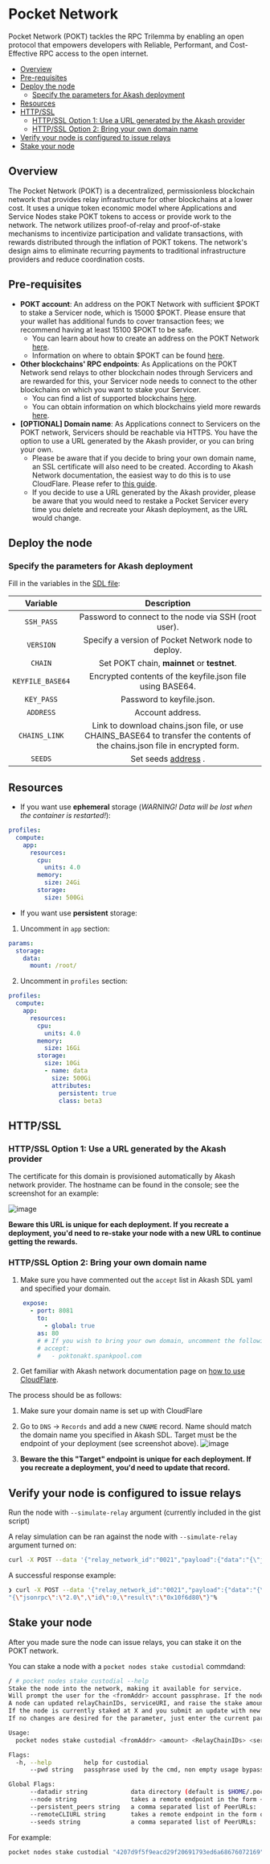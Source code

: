 # Pocket Network <!-- omit in toc -->

Pocket Network (POKT) tackles the RPC Trilemma by enabling an open protocol that empowers developers with Reliable, Performant, and Cost-Effective RPC access to the open internet.

- [Overview](#overview)
- [Pre-requisites](#pre-requisites)
- [Deploy the node](#deploy-the-node)
  - [Specify the parameters for Akash deployment](#specify-the-parameters-for-akash-deployment)
- [Resources](#resources)
- [HTTP/SSL](#httpssl)
  - [HTTP/SSL Option 1: Use a URL generated by the Akash provider](#httpssl-option-1-use-a-url-generated-by-the-akash-provider)
  - [HTTP/SSL Option 2: Bring your own domain name](#httpssl-option-2-bring-your-own-domain-name)
- [Verify your node is configured to issue relays](#verify-your-node-is-configured-to-issue-relays)
- [Stake your node](#stake-your-node)

<!-- TODO(@Olshansk, @kdas): Move over the notes related to testing & TLS from https://www.notion.so/pocketnetwork/Akash-Pocket-Network-9e63cc6c1275448f914c14ed31886d9e?pvs=4 -->


## Overview

The Pocket Network (POKT) is a decentralized, permissionless blockchain network that provides relay infrastructure for other blockchains at a lower cost. It uses a unique token economic model where Applications and Service Nodes stake POKT tokens to access or provide work to the network. The network utilizes proof-of-relay and proof-of-stake mechanisms to incentivize participation and validate transactions, with rewards distributed through the inflation of POKT tokens. The network's design aims to eliminate recurring payments to traditional infrastructure providers and reduce coordination costs.

## Pre-requisites

- **POKT account**: An address on the POKT Network with sufficient $POKT to stake a Servicer node, which is 15000 $POKT. Please ensure that your wallet has additional funds to cover transaction fees; we recommend having at least 15100 $POKT to be safe.
  - You can learn about how to create an address on the POKT Network [here](https://docs.pokt.network/pokt/wallets/).
  - Information on where to obtain $POKT can be found [here](https://docs.pokt.network/pokt/buy/).
- **Other blockchains' RPC endpoints**: As Applications on the POKT Network send relays to other blockchain nodes through Servicers and are rewarded for this, your Servicer node needs to connect to the other blockchains on which you want to stake your Servicer.
  - You can find a list of supported blockchains [here](https://docs.pokt.network/supported-blockchains/).
  - You can obtain information on which blockchains yield more rewards [here](https://www.poktscan.com/).
- **[OPTIONAL] Domain name**: As Applications connect to Servicers on the POKT network, Servicers should be reachable via HTTPS. You have the option to use a URL generated by the Akash provider, or you can bring your own.
  - Please be aware that if you decide to bring your own domain name, an SSL certificate will also need to be created. According to Akash Network documentation, the easiest way to do this is to use CloudFlare. Please refer to [this guide](https://akash.network/docs/guides/deployments/tls-termination-of-akash-deployment).
  - If you decide to use a URL generated by the Akash provider, please be aware that you would need to restake a Pocket Servicer every time you delete and recreate your Akash deployment, as the URL would change.

## Deploy the node

### Specify the parameters for Akash deployment

Fill in the variables in the [SDL file](deploy.yml):

|     Variable     |                                                         Description                                                         |
| :--------------: | :-------------------------------------------------------------------------------------------------------------------------: |
|    `SSH_PASS`    |                                    Password to connect to the node via SSH (root user).                                     |
|    `VERSION`     |                                              Specify a version of Pocket Network node to deploy.                                               |
|     `CHAIN`      |                                         Set POKT chain, **mainnet** or **testnet**.                                         |
| `KEYFILE_BASE64` |                                  Encrypted contents of the keyfile.json file using BASE64.                                  |
|    `KEY_PASS`    |                                                  Password to keyfile.json.                                                  |
|    `ADDRESS`     |                                                      Account address.                                                       |
|  `CHAINS_LINK`   | Link to download chains.json file, or use CHAINS_BASE64 to transfer the contents of the chains.json file in encrypted form. |
|     `SEEDS`      |                                Set seeds [address](https://docs.pokt.network/node/seeds/) .                                 |

## Resources

- If you want use **ephemeral** storage (_WARNING! Data will be lost when the container is restarted!_):

```yaml
profiles:
  compute:
    app:
      resources:
        cpu:
          units: 4.0
        memory:
          size: 24Gi
        storage:
          size: 500Gi
```

- If you want use **persistent** storage:

1. Uncomment in `app` section:

```yaml
params:
  storage:
    data:
      mount: /root/
```

2. Uncomment in `profiles` section:

```yaml
profiles:
  compute:
    app:
      resources:
        cpu:
          units: 4.0
        memory:
          size: 16Gi
        storage:
          size: 10Gi
          - name: data
            size: 500Gi
            attributes:
              persistent: true
              class: beta3
```

## HTTP/SSL

### HTTP/SSL Option 1: Use a URL generated by the Akash provider

The certificate for this domain is provisioned automatically by Akash network provider. The hostname can be found in the console; see the screenshot for an example:

![image](https://github.com/akash-network/awesome-akash/assets/4950477/144a8260-1382-41fc-b598-a45a55a258a4)


**Beware this URL is unique for each deployment. If you recreate a deployment, you'd need to re-stake your node with a new URL to continue getting the rewards.**

### HTTP/SSL Option 2: Bring your own domain name

1. Make sure you have commented out the `accept` list in Akash SDL yaml and specified your domain.

```yaml
    expose:
      - port: 8081
        to:
          - global: true
        as: 80
        # # If you wish to bring your own domain, uncomment the following line and replace the domain name with your own.
        # accept:
        #   - poktonakt.spankpool.com
```

2. Get familiar with Akash network documentation page on [how to use CloudFlare](https://akash.network/docs/guides/deployments/tls-termination-of-akash-deployment).

The process should be as follows:
   1. Make sure your domain name is set up with CloudFlare
   2. Go to `DNS` → `Records` and add a new `CNAME` record. Name should match the domain name you specified in Akash SDL. Target must be the endpoint of your deployment (see screenshot above).
    ![image](https://github.com/akash-network/awesome-akash/assets/4950477/7d0c3dc1-2ef9-4f0c-aa3f-b9719095b4b0)

   3. **Beware the this "Target" endpoint is unique for each deployment. If you recreate a deployment, you'd need to update that record.**

## Verify your node is configured to issue relays

Run the node with  `--simulate-relay` argument (currently included in the gist script)

A relay simulation can be ran against the node with `--simulate-relay` argument turned on:

```bash
curl -X POST --data '{"relay_network_id":"0021","payload":{"data":"{\"jsonrpc\":\"2.0\",\"method\":\"eth_blockNumber\",\"params\":[],\"id\":0}","method":"POST","path":"","headers":{}}}'  ${SERVICE_URL}/v1/client/sim
```

A successful response example:

```bash
❯ curl -X POST --data '{"relay_network_id":"0021","payload":{"data":"{\"jsonrpc\":\"2.0\",\"method\":\"eth_blockNumber\",\"params\":[],\"id\":0}","method":"POST","path":"","headers":{}}}' http://1g8r43a9659shclf8ev8c770lc.ingress.europlots.com/v1/client/sim
"{\"jsonrpc\":\"2.0\",\"id\":0,\"result\":\"0x10f6d80\"}"%
```

## Stake your node

After you made sure the node can issue relays, you can stake it on the POKT network.

You can stake a node with a `pocket nodes stake custodial` commdand:

```bash
/ # pocket nodes stake custodial --help
Stake the node into the network, making it available for service.
Will prompt the user for the <fromAddr> account passphrase. If the node is already staked, this transaction acts as an *update* transaction.
A node can updated relayChainIDs, serviceURI, and raise the stake amount with this transaction.
If the node is currently staked at X and you submit an update with new stake Y. Only Y-X will be subtracted from an account
If no changes are desired for the parameter, just enter the current param value just as before

Usage:
  pocket nodes stake custodial <fromAddr> <amount> <RelayChainIDs> <serviceURI> <networkID> <fee> <isBefore8.0> [flags]

Flags:
  -h, --help         help for custodial
      --pwd string   passphrase used by the cmd, non empty usage bypass interactive prompt

Global Flags:
      --datadir string            data directory (default is $HOME/.pocket/
      --node string               takes a remote endpoint in the form <protocol>://<host>:<port>
      --persistent_peers string   a comma separated list of PeerURLs: '<ID>@<IP>:<PORT>,<ID2>@<IP2>:<PORT>...<IDn>@<IPn>:<PORT>'
      --remoteCLIURL string       takes a remote endpoint in the form of <protocol>://<host> (uses RPC Port)
      --seeds string              a comma separated list of PeerURLs: '<ID>@<IP>:<PORT>,<ID2>@<IP2>:<PORT>...<IDn>@<IPn>:<PORT>'
```

For example:

```bash
pocket nodes stake custodial "4207d9f5f9eacd29f20691793ed6a68676072169" "15050000000" 0021 "http://1g8r43a9659shclf8ev8c770lc.ingress.europlots.com:443" mainnet 10000 false --remoteCLIURL=$POCKET_ENDPOINT
```
